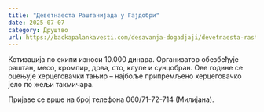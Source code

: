 ```yaml
---
title: "Деветнаеста Раштанијада у Гајдобри"
date: 2025-07-07
category: Друштво
url: https://backapalankavesti.com/desavanja-dogadjaji/devetnaesta-rastanijada-u-gajdobri/
---
```


Котизација по екипи износи 10.000 динара. Организатор обезбеђује раштан, месо, кромпир, дрва, сто, клупе и сунцобран. Ове године се оцењује херцеговачки тањир – најбоље припремљено херцеговачко јело по жељи такмичара.

Пријаве се врше на број телефона 060/71-72-714 (Милијана).
